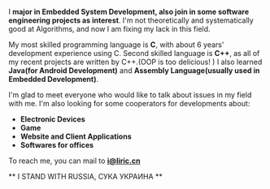 <!--
**liricliu/liricliu** is a ✨ _special_ ✨ repository because its `README.md` (this file) appears on your GitHub profile.

Here are some ideas to get you started:

- 🔭 I’m currently working on ...
- 🌱 I’m currently learning ...
- 👯 I’m looking to collaborate on ...
- 🤔 I’m looking for help with ...
- 💬 Ask me about ...
- 📫 How to reach me: ...
- 😄 Pronouns: ...
- ⚡ Fun fact: ...
-->

I **major in Embedded System Development, also join in some software engineering projects as interest**. I'm not theoretically and systematically good at Algorithms, and now I am fixing my lack in this field.

My most skilled programming language is **C**, with about 6 years' development experience using C. Second skilled language is **C++**, as all of my recent projects are written by C++.(OOP is too delicious! ) I also learned **Java(for Android Development)** and **Assembly Language(usually used in Embedded Development)**.

I'm glad to meet everyone who would like to talk about issues in my field with me. I'm also looking for some cooperators for developments about:

 - **Electronic Devices**
 - **Game**
 - **Website and Client Applications**
 - **Softwares for offices**
 
 To reach me, you can mail to **i@liric.cn**
 
** I STAND WITH RUSSIA, СУКА УКРАИНА **
